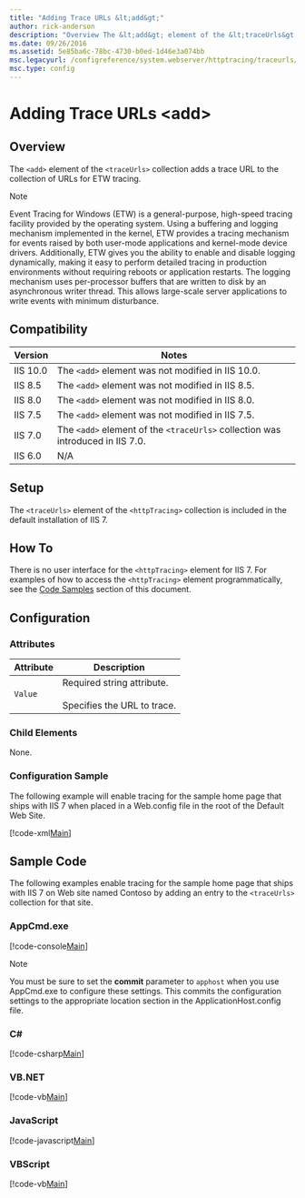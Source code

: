 ```yaml
---
title: "Adding Trace URLs &lt;add&gt;"
author: rick-anderson
description: "Overview The &lt;add&gt; element of the &lt;traceUrls&gt; collection adds a trace URL to the collection of URLs for ETW tracing. Note : Event Tracing for Win..."
ms.date: 09/26/2016
ms.assetid: 5e85ba6c-78bc-4730-b0ed-1d46e3a074bb
msc.legacyurl: /configreference/system.webserver/httptracing/traceurls/add
msc.type: config
---
```

Adding Trace URLs &lt;add&gt;
====================
<a id="001"></a>
## Overview

The `<add>` element of the `<traceUrls>` collection adds a trace URL to the collection of URLs for ETW tracing.

> [!NOTE]
> Event Tracing for Windows (ETW) is a general-purpose, high-speed tracing facility provided by the operating system. Using a buffering and logging mechanism implemented in the kernel, ETW provides a tracing mechanism for events raised by both user-mode applications and kernel-mode device drivers. Additionally, ETW gives you the ability to enable and disable logging dynamically, making it easy to perform detailed tracing in production environments without requiring reboots or application restarts. The logging mechanism uses per-processor buffers that are written to disk by an asynchronous writer thread. This allows large-scale server applications to write events with minimum disturbance.

<a id="002"></a>
## Compatibility

| Version | Notes |
| --- | --- |
| IIS 10.0 | The `<add>` element was not modified in IIS 10.0. |
| IIS 8.5 | The `<add>` element was not modified in IIS 8.5. |
| IIS 8.0 | The `<add>` element was not modified in IIS 8.0. |
| IIS 7.5 | The `<add>` element was not modified in IIS 7.5. |
| IIS 7.0 | The `<add>` element of the `<traceUrls>` collection was introduced in IIS 7.0. |
| IIS 6.0 | N/A |

<a id="003"></a>
## Setup

The `<traceUrls>` element of the `<httpTracing>` collection is included in the default installation of IIS 7.

<a id="004"></a>
## How To

There is no user interface for the `<httpTracing>` element for IIS 7. For examples of how to access the `<httpTracing>` element programmatically, see the [Code Samples](#006) section of this document.

<a id="005"></a>
## Configuration

### Attributes

| Attribute | Description |
| --- | --- |
| `Value` | Required string attribute. <br><br>Specifies the URL to trace. |

### Child Elements

None.

### Configuration Sample

The following example will enable tracing for the sample home page that ships with IIS 7 when placed in a Web.config file in the root of the Default Web Site.

[!code-xml[Main](add/samples/sample1.xml)]

<a id="006"></a>
## Sample Code

The following examples enable tracing for the sample home page that ships with IIS 7 on Web site named Contoso by adding an entry to the `<traceUrls>` collection for that site.

### AppCmd.exe

[!code-console[Main](add/samples/sample2.cmd)]

> [!NOTE]
> You must be sure to set the **commit** parameter to `apphost` when you use AppCmd.exe to configure these settings. This commits the configuration settings to the appropriate location section in the ApplicationHost.config file.

### C\#

[!code-csharp[Main](add/samples/sample3.cs)]

### VB.NET

[!code-vb[Main](add/samples/sample4.vb)]

### JavaScript

[!code-javascript[Main](add/samples/sample5.js)]

### VBScript

[!code-vb[Main](add/samples/sample6.vb)]